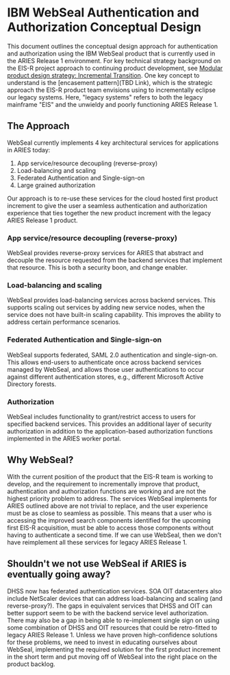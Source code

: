 # IBM WebSeal Authentication and Authorization Conceptual Design
This document outlines the conceptual design approach for authentication and authorization using the IBM WebSeal product that is currently used in the ARIES Release 1 environment.  For key technical strategy background on the EIS-R project approach to continuing product development, see [Modular product design strategy: Incremental Transition](https://github.com/18F/acq-alaska-dhss-modernization/blob/master/modular-experience.md#incremental-transition).  One key concept to understand is the [encasement pattern](TBD Link), which is the strategic approach the EIS-R product team envisions using to incrementally eclipse our legacy systems.  Here, "legacy systems" refers to both the legacy mainframe "EIS" and the unwieldy and poorly functioning ARIES Release 1.

## The Approach
WebSeal currently implements 4 key architectural services for applications in ARIES today:
1. App service/resource decoupling (reverse-proxy)
2. Load-balancing and scaling
3. Federated Authentication and Single-sign-on
4. Large grained authorization

Our approach is to re-use these services for the cloud hosted first product increment to give the user a seamless authentication and authorization experience that ties together the new product increment with the legacy ARIES Release 1 product.

### App service/resource decoupling (reverse-proxy)
WebSeal provides reverse-proxy services for ARIES that abstract and decouple the resource requested from the backend services that implement that resource.  This is both a security boon, and change enabler.

### Load-balancing and scaling
WebSeal provides load-balancing services across backend services.  This supports scaling out services by adding new service nodes, when the service does not have built-in scaling capability.  This improves the ability to address certain performance scenarios.

### Federated Authentication and Single-sign-on
WebSeal supports federated, SAML 2.0 authentication and single-sign-on.  This allows end-users to authenticate once across backend services managed by WebSeal, and allows those user authentications to occur against different authentication stores, e.g., different Microsoft Active Directory forests. 

### Authorization
WebSeal includes functionality to grant/restrict access to users for specified backend services.  This provides an additional layer of security authorization in addition to the application-based authorization functions implemented in the ARIES worker portal.

## Why WebSeal?
With the current position of the product that the EIS-R team is working to develop, and the requirement to incrementally improve that product, authentication and authorization functions are working and are not the highest priority problem to address.  The services WebSeal implements for ARIES outlined above are not trivial to replace, and the user experience must be as close to seamless as possible.  This means that a user who is accessing the improved search components identified for the upcoming first EIS-R acquisition, must be able to access those components without having to authenticate a second time.  If we can use WebSeal, then we don't have reimplement all these services for legacy ARIES Release 1.

## Shouldn't we not use WebSeal if ARIES is eventually going away?
DHSS now has federated authentication services.  SOA OIT datacenters also include NetScaler devices that can address load-balancing and scaling (and reverse-proxy?).  The gaps in equivalent services that DHSS and OIT can better support seem to be with the backend service level authorization.  There may also be a gap in being able to re-implement single sign on using some combination of DHSS and OIT resources that could be retro-fitted to legacy ARIES Release 1.  Unless we have proven high-confidence solutions for these problems, we need to invest in educating ourselves about WebSeal, implementing the required solution for the first product increment in the short term and put moving off of WebSeal into the right place on the product backlog.

